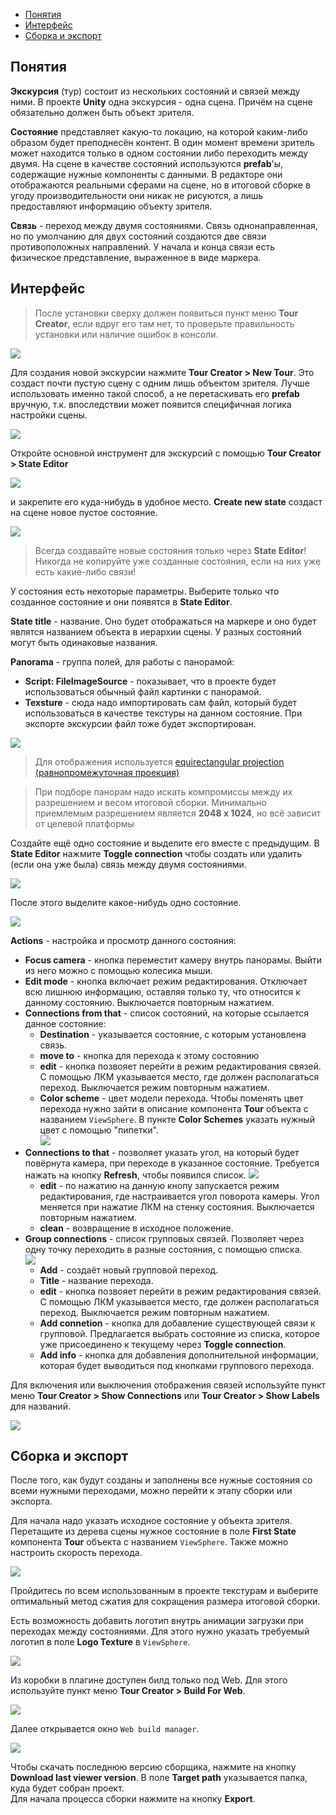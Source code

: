- [Понятия](#понятия)
- [Интерфейс](#интерфейс)
- [Сборка и экспорт](#сборка-и-экспорт)

## Понятия

**Экскурсия** (тур) состоит из нескольких состояний и связей между ними. В проекте **Unity** одна экскурсия - одна сцена. Причём на сцене обязательно должен быть объект зрителя.

**Состояние** представляет какую-то локацию, на которой каким-либо образом будет преподнесён контент. В один момент времени зритель может находится только в одном состоянии либо переходить между двумя. На сцене в качестве состояний используются **prefab**'ы, содержащие нужные компоненты с данными. В редакторе они отображаются реальными сферами на сцене, но в итоговой сборке в угоду производительности они никак не рисуются, а лишь предоставляют информацию объекту зрителя.

**Связь** - переход между двумя состояниями. Связь однонаправленная, но по умолчанию для двух состояний создаются две связи противоположных направлений. У начала и конца связи есть физическое представление, выраженное в виде маркера.

## Интерфейс

> После установки сверху должен появиться пункт меню **Tour Creator**, если вдруг его там нет, то проверьте правильность установки или наличие ошибок в консоли.

![](img/1.png)

Для создания новой экскурсии нажмите **Tour Creator > New Tour**. Это создаст почти пустую сцену с одним лишь объектом зрителя. Лучше использовать именно такой способ, а не перетаскивать его **prefab** вручную, т.к. впоследствии может появится специфичная логика настройки сцены.

![](img/2.png)

Откройте основной инструмент для экскурсий с помощью **Tour Creator > State Editor** 

![](img/3.png)

и закрепите его куда-нибудь в удобное место. **Create new state** создаст на сцене новое пустое состояние. 

![](img/4.png)

> Всегда создавайте новые состояния только через **State Editor**! Никогда не копируйте уже созданные состояния, если на них уже есть какие-либо связи!

У состояния есть некоторые параметры. Выберите только что созданное состояние и они появятся в **State Editor**. 

**State title** - название. Оно будет отображаться на маркере и оно будет являтся названием объекта в иерархии сцены. У разных состояний могут быть одинаковые названия.

**Panorama** - группа полей, для работы с панорамой:
* **Script: FileImageSource** - показывает, что в проекте будет использоваться обычный файл картинки с панорамой. 
* **Texsture** - сюда надо импортировать сам файл, который будет использоваться в качестве текстуры на данном состояние. При экспорте экскурсии файл тоже будет экспортирован.

![](img/5.png)

> Для отображения используется [equirectangular projection (равнопромежуточная проекция)](https://ru.wikipedia.org/wiki/%D0%A0%D0%B0%D0%B2%D0%BD%D0%BE%D0%BF%D1%80%D0%BE%D0%BC%D0%B5%D0%B6%D1%83%D1%82%D0%BE%D1%87%D0%BD%D0%B0%D1%8F_%D0%BF%D1%80%D0%BE%D0%B5%D0%BA%D1%86%D0%B8%D1%8F)

> При подборе панорам надо искать компромиссы между их разрешением и весом итоговой сборки. Минимально приемлемым разрешением является **2048 x 1024**, но всё зависит от целевой платформы

Создайте ещё одно состояние и выделите его вместе с предыдущим. В **State Editor** нажмите **Toggle connection** чтобы создать или удалить (если она уже была) связь между двумя состояниями. 

![](img/6.png)

После этого выделите какое-нибудь одно состояние.

![](img/7.png)

**Actions** - настройка и просмотр данного состояния:

* **Focus camera** -  кнопка переместит камеру внутрь панорамы. Выйти из него можно с помощью колесика мыши.
* **Edit mode** - кнопка включает режим редактирования. Отключает всю лишнюю информацию, оставляя только ту, что относится к данному состоянию. Выключается повторным нажатием.
* **Connections from that** - список состояний, на которые ссылается данное состояние:
  * **Destination** - указывается состояние, с которым установлена связь.
  * **move to** - кнопка для перехода к этому состоянию
  * **edit** - кнопка позвояет перейти в режим редактирования связей. С помощью ЛКМ указывается место, где должен располагаться переход. Выключается режим повторным нажатием.
  * **Color scheme** - цвет модели перехода. Чтобы поменять цвет перехода нужно зайти в описание компонента **Tour** объекта с названием `ViewSphere`. В пункте **Color Schemes** указать нужный цвет с помощью "пипетки".  
  ![](img/16.png) 
* **Connections to that** - позволяет указать угол, на который будет повёрнута камера, при переходе в указанное состояние. Требуется нажать на кнопку **Refresh**, чтобы появился список. 
![](img/8.png)  
  * **edit** - по нажатию на данную кнопу запускается режим редактирования, где настраивается угол поворота камеры. Угол меняется при нажатие ЛКМ на стенку состояния. Выключается повторным нажатием.
  * **clean** - возвращение в исходное положение.
* **Group connections** - список групповых связей. Позволяет через одну точку переходить в разные состояния, с помощью списка.    
![](img/9.png)  
  * **Add** - создаёт новый групповой переход.
  * **Title** - название перехода.
  * **edit** - кнопка позвояет перейти в режим редактирования связей. С помощью ЛКМ указывается место, где должен располагаться переход. Выключается режим повторным нажатием. 
  * **Add connetion** - кнопка для добавление существующей связи к групповой. Предлагается выбрать состояние из списка, которое уже присоединено к текущему через **Toggle connection**.
  * **Add info** - кнопка для добавления дополнительной информации, которая будет выводиться под кнопками группового перехода.

Для включения или выключения отображения связей используйте пункт меню **Tour Creator > Show Connections** или **Tour Creator > Show Labels** для названий.

![](img/11.png) 

## Сборка и экспорт

После того, как будут созданы и заполнены все нужные состояния со всеми нужными переходами, можно перейти к этапу сборки или экспорта.

Для начала надо указать исходное состояние у объекта зрителя. Перетащите из дерева сцены нужное состояние в поле **First State** компонента **Tour** объекта с названием `ViewSphere`. Также можно настроить скорость перехода.

![](img/12.png) 

Пройдитесь по всем использованным в проекте текстурам и выберите оптимальный метод сжатия для сокращения размера итоговой сборки. 

Есть возможность добавить логотип внутрь анимации загрузки при переходах между состояниями. Для этого нужно указать требуемый логотип в поле **Logo Texture** в `ViewSphere`.

![](img/15.png) 

Из коробки в плагине доступен билд только под Web. Для этого используйте пункт меню **Tour Creator > Build For Web**.

![](img/13.png) 

Далее открывается окно `Web build manager`. 

![](img/14.png) 

Чтобы скачать последнюю версию сборщика, нажмите на кнопку **Download last viewer version**. В поле **Target path** указывается папка, куда будет собран проект.   
Для начала процесса сборки нажмите на кнопку **Export**.
